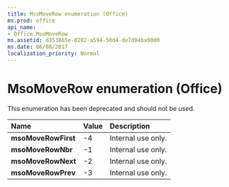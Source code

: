 ```yaml
---
title: MsoMoveRow enumeration (Office)
ms.prod: office
api_name:
- Office.MsoMoveRow
ms.assetid: d353865e-0282-a594-50d4-de7d04ba90d0
ms.date: 06/08/2017
localization_priority: Normal
---
```



# MsoMoveRow enumeration (Office)

This enumeration has been deprecated and should not be used.



|Name|Value|Description|
|:-----|:-----|:-----|
|**msoMoveRowFirst**|-4|Internal use only.|
|**msoMoveRowNbr**|-1|Internal use only.|
|**msoMoveRowNext**|-2|Internal use only.|
|**msoMoveRowPrev**|-3|Internal use only.|

